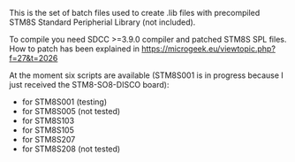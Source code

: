 This is the set of batch files used to create .lib files with precompiled STM8S Standard Peripherial Library (not included).

To compile you need SDCC >=3.9.0 compiler and patched STM8S SPL files. How to patch has been explained in https://microgeek.eu/viewtopic.php?f=27&t=2026

At the moment six scripts are available (STM8S001 is in progress because I just received the STM8-SO8-DISCO board):

* for STM8S001 (testing)
* for STM8S005 (not tested)
* for STM8S103
* for STM8S105
* for STM8S207
* for STM8S208 (not tested)
